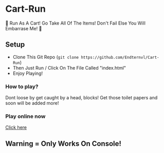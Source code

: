 # Cart-Run
🛒 Run As A Cart! Go Take All Of The Items! Don't Fail Else You Will Embarrase Me! 🛒

## Setup
- Clone This Git Repo (`git clone https://github.com/Endternvl/Cart-Run`)
- Then Just Run / Click On The File Called "index.html"
- Enjoy Playing!

### How to play?
Dont loose by get caught by a head, blocks! Get those toilet papers and soon will be added more!

### Play online now
[Click here](https://endternvl.github.io/cart-run)

## Warning = Only Works On Console!
